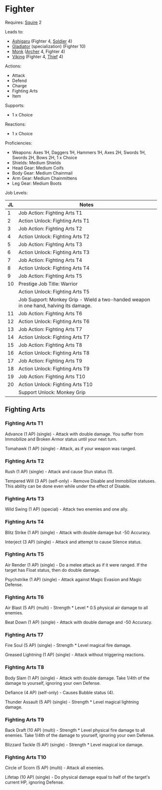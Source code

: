 # Fighter

Requires: [Squire](/Jobs/JobDetails/Squire.md) 2

Leads to:

- [Ashigaru](/Jobs/JobDetails/Ashigaru.md) (Fighter 4, [Soldier](/Jobs/JobDetails/Soldier.md) 4)
- [Gladiator](/Jobs/JobDetails/Gladiator.md) (specialization) (Fighter 10)
- [Monk](/Jobs/JobDetails/Monk.md) ([Archer](/Jobs/JobDetails/Archer.md) 4, Fighter 4)
- [Viking](/Jobs/JobDetails/Viking.md) (Fighter 4, [Thief](/Jobs/JobDetails/Thief.md) 4)

Actions:

- Attack
- Defend
- Charge
- Fighting Arts
- Item

Supports:

- 1 x Choice

Reactions:

- 1 x Choice

Proficiencies:

- Weapons: Axes 1H, Daggers 1H, Hammers 1H, Axes 2H, Swords 1H, Swords 2H, Bows 2H, 1 x Choice
- Shields: Medium Shields
- Head Gear: Medium Coifs
- Body Gear: Medium Chainmail
- Arm Gear: Medium Chainmittens
- Leg Gear: Medium Boots

Job Levels:

| JL | Notes |
| --- | --- |
| 1 | Job Action: Fighting Arts T1
| 2 | Action Unlock: Fighting Arts T1
| 3 | Job Action: Fighting Arts T2
| 4 | Action Unlock: Fighting Arts T2
| 5 | Job Action: Fighting Arts T3
| 6 | Action Unlock: Fighting Arts T3
| 7 | Job Action: Fighting Arts T4
| 8 | Action Unlock: Fighting Arts T4
| 9 | Job Action: Fighting Arts T5
| 10 | Prestige Job Title: Warrior
|    | Action Unlock: Fighting Arts T5
|    | Job Support: Monkey Grip - Wield a two-handed weapon in one hand, halving its damage.
| 11 | Job Action: Fighting Arts T6
| 12 | Action Unlock: Fighting Arts T6
| 13 | Job Action: Fighting Arts T7
| 14 | Action Unlock: Fighting Arts T7
| 15 | Job Action: Fighting Arts T8
| 16 | Action Unlock: Fighting Arts T8
| 17 | Job Action: Fighting Arts T9
| 18 | Action Unlock: Fighting Arts T9
| 19 | Job Action: Fighting Arts T10
| 20 | Action Unlock: Fighting Arts T10
|    | Support Unlock: Monkey Grip

## Fighting Arts

### Fighting Arts T1

Advance (1 AP) (single) - Attack with double damage. You suffer from Immobilize and Broken Armor status until your next turn.

Tomahawk (1 AP) (single) - Attack, as if your weapon was ranged.

### Fighting Arts T2

Rush (1 AP) (single) - Attack and cause Stun status (1).

Tempered Will (3 AP) (self-only) - Remove Disable and Immobilize statuses. This ability can be done even while under the effect of Disable.

### Fighting Arts T3

Wild Swing (1 AP) (special) - Attack two enemies and one ally.

### Fighting Arts T4

Blitz Strike (1 AP) (single) - Attack with double damage but -50 Accuracy.

Interject (3 AP) (single) - Attack and attempt to cause Silence status.

### Fighting Arts T5

Air Render (1 AP) (single) - Do a melee attack as if it were ranged. If the target has Float status, then do double damage.

Psychstrike (1 AP) (single) - Attack against Magic Evasion and Magic Defense.

### Fighting Arts T6

Air Blast (5 AP) (multi) - Strength * Level * 0.5 physical air damage to all enemies.

Beat Down (1 AP) (single) - Attack with double damage and -50 Accuracy.

### Fighting Arts T7

Fire Soul (5 AP) (single) - Strength * Level magical fire damage.

Greased Lightning (1 AP) (single) - Attack without triggering reactions.

### Fighting Arts T8

Body Slam (1 AP) (single) - Attack with double damage. Take 1/4th of the damage to yourself, ignoring your own Defense.

Defiance (4 AP) (self-only) - Causes Bubble status (4).

Thunder Assault (5 AP) (single) - Strength * Level magical lightning damage.

### Fighting Arts T9

Back Draft (10 AP) (multi) - Strength * Level physical fire damage to all enemies. Take 1/4th of the damage to yourself, ignoring your own Defense.

Blizzard Tackle (5 AP) (single) - Strength * Level magical ice damage.

### Fighting Arts T10

Circle of Scorn (5 AP) (multi) - Attack all enemies.

Lifetap (10 AP) (single) - Do physical damage equal to half of the target's current HP, ignoring Defense.
